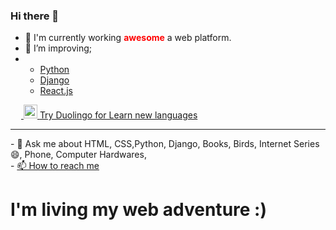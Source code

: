 ### Hi there 👋

- 🔭 I'm currently working <b style="color:red;">awesome</b> a web platform.
- 🌱 I’m improving;
- <ul><li><a href="https://en.wikipedia.org/wiki/Python_(programming_language)">Python</a></li><li><a href="https://en.wikipedia.org/wiki/Django_(web_framework)">Django</a></li><li><a href="https://en.wikipedia.org/wiki/React_(JavaScript_library)">React.js</li></ul>
<img height="17px;" src="https://img.icons8.com/ios-filled/2x/python-file.png">
 <img  height="22px;" src="https://img.icons8.com/material-rounded/2x/django.png">
  <a href= "https://invite.duolingo.com/BDHTZTB5CWWKT4EDZCLTESACDI">Try Duolingo for Learn new languages</a><hr>
- 💬 Ask me about HTML, CSS,Python, Django, Books, Birds, Internet Series 😄, Phone, Computer Hardwares, <br>
- <a href="https://wa.me/+9005539391218?text=Hi%2C%20Enes!">📫 How to reach me</a>

<h1>I'm living my web adventure :)</h1>

